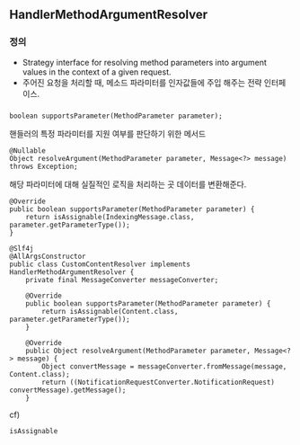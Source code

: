 ## HandlerMethodArgumentResolver
### 정의
- Strategy interface for resolving method parameters into argument values in the context of a given request.  
- 주어진 요청을 처리할 때, 메소드 파라미터를 인자값들에 주입 해주는 전략 인터페이스.
### 
```
boolean supportsParameter(MethodParameter parameter);
```
핸들러의 특정 파라미터를 지원 여부를 판단하기 위한 메서드
```
@Nullable
Object resolveArgument(MethodParameter parameter, Message<?> message) throws Exception;
```
해당 파라미터에 대해 실질적인 로직을 처리하는 곳 
데이터를 변환해준다.  
```
@Override
public boolean supportsParameter(MethodParameter parameter) {
    return isAssignable(IndexingMessage.class, parameter.getParameterType());
}
```
```
@Slf4j
@AllArgsConstructor
public class CustomContentResolver implements HandlerMethodArgumentResolver {
    private final MessageConverter messageConverter;

    @Override
    public boolean supportsParameter(MethodParameter parameter) {
        return isAssignable(Content.class, parameter.getParameterType());
    }

    @Override
    public Object resolveArgument(MethodParameter parameter, Message<?> message) {
        Object convertMessage = messageConverter.fromMessage(message, Content.class);
        return ((NotificationRequestConverter.NotificationRequest) convertMessage).getMessage();
    }
```
cf)
```
isAssignable
```
